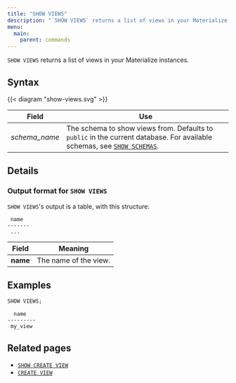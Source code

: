 ```yaml
---
title: "SHOW VIEWS"
description: "`SHOW VIEWS` returns a list of views in your Materialize instances."
menu:
  main:
    parent: commands
---
```


`SHOW VIEWS` returns a list of views in your Materialize instances.

## Syntax

{{< diagram "show-views.svg" >}}

Field | Use
------|-----
_schema&lowbar;name_ | The schema to show views from. Defaults to `public` in the current database. For available schemas, see [`SHOW SCHEMAS`](../show-schemas).

## Details

### Output format for `SHOW VIEWS`

`SHOW VIEWS`'s output is a table, with this structure:

```nofmt
 name
-------
 ...
```

Field | Meaning
------|--------
**name** | The name of the view.

## Examples

```sql
SHOW VIEWS;
```
```nofmt
  name
---------
 my_view
```

## Related pages

- [`SHOW CREATE VIEW`](../show-create-view)
- [`CREATE VIEW`](../create-view)

